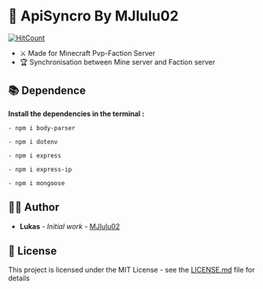 ## <h1>📍 ApiSyncro By MJlulu02</h1>
[![HitCount](http://hits.dwyl.com/{username}/{project}.svg)](http://hits.dwyl.com/{username}/{project})

- ⚔️ Made for Minecraft Pvp-Faction Server
- 🏆 Synchronisation between Mine server and Faction server

## 📚 Dependence

__Install the dependencies in the terminal :__

    - npm i body-parser

    - npm i dotenv

    - npm i express

    - npm i express-ip

    - npm i mongoose

## 🙎‍♂️ Author

* **Lukas** - *Initial work* - [MJlulu02](https://github.com/MJlulu02)

## 📜 License

This project is licensed under the MIT License - see the [LICENSE.md](LICENSE.md) file for details
